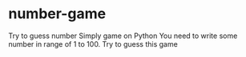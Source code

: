 # number-game
Try to guess number
Simply game on Python
You need to write some number in range of 1 to 100. Try to guess this game
